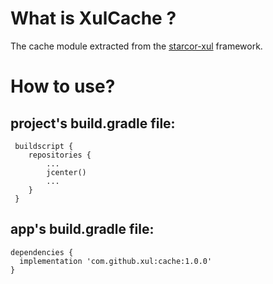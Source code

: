 # What is XulCache ?
The cache module extracted from the [starcor-xul](https://github.com/starcor-company/starcor.xul) framework.

# How to use?
## project's build.gradle file:
```
 buildscript {
    repositories {
        ...
        jcenter()
        ...
    }
 }
```

## app's build.gradle file:
```
dependencies {
  implementation 'com.github.xul:cache:1.0.0'
}
```
